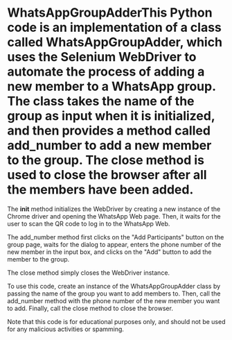 # WhatsAppGroupAdderThis Python code is an implementation of a class called WhatsAppGroupAdder, which uses the Selenium WebDriver to automate the process of adding a new member to a WhatsApp group. The class takes the name of the group as input when it is initialized, and then provides a method called add_number to add a new member to the group. The close method is used to close the browser after all the members have been added.

The __init__ method initializes the WebDriver by creating a new instance of the Chrome driver and opening the WhatsApp Web page. Then, it waits for the user to scan the QR code to log in to the WhatsApp Web.

The add_number method first clicks on the "Add Participants" button on the group page, waits for the dialog to appear, enters the phone number of the new member in the input box, and clicks on the "Add" button to add the member to the group.

The close method simply closes the WebDriver instance.

To use this code, create an instance of the WhatsAppGroupAdder class by passing the name of the group you want to add members to. Then, call the add_number method with the phone number of the new member you want to add. Finally, call the close method to close the browser.

Note that this code is for educational purposes only, and should not be used for any malicious activities or spamming.




